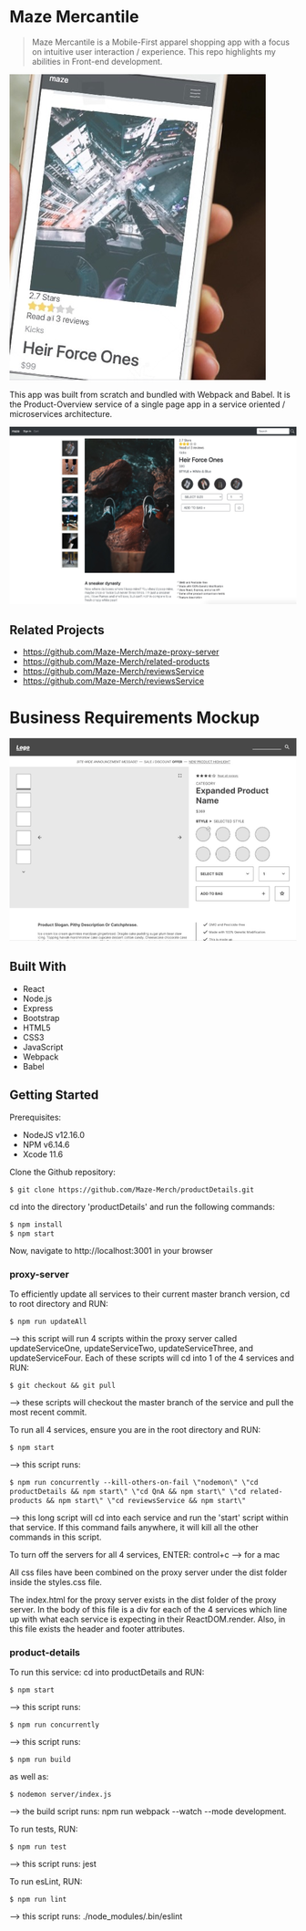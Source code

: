# Maze Mercantile
> Maze Mercantile is a Mobile-First apparel shopping app with a focus on intuitive user interaction / experience. This repo highlights my abilities in Front-end development.

![Mobile Image](public/media/mobile.jpg)

This app was built from scratch and bundled with Webpack and Babel. It is the Product-Overview service of a single page app in a service oriented / microservices architecture.

![Desktop Image](public/media/desktop.jpg)

## Related Projects
- https://github.com/Maze-Merch/maze-proxy-server
- https://github.com/Maze-Merch/related-products
- https://github.com/Maze-Merch/reviewsService
- https://github.com/Maze-Merch/reviewsService


# Business Requirements Mockup
![Mockup](public/media/mockup.jpg)

## Built With
* React
* Node.js
* Express
* Bootstrap
* HTML5
* CSS3
* JavaScript
* Webpack
* Babel



## Getting Started
Prerequisites: 
 * NodeJS v12.16.0
 * NPM v6.14.6
 * Xcode 11.6

Clone the Github repository:
```
$ git clone https://github.com/Maze-Merch/productDetails.git
```

cd into the directory 'productDetails' and run the following commands:

```
$ npm install
$ npm start
```

Now, navigate to http://localhost:3001 in your browser

### proxy-server
To efficiently update all services to their current master branch version, cd to root directory and RUN:
```
$ npm run updateAll
```
 --> this script will run 4 scripts within the proxy server called updateServiceOne, updateServiceTwo, updateServiceThree, and updateServiceFour. Each of these scripts will cd into 1 of the 4 services and RUN:
 ```
$ git checkout && git pull
```
 --> these scripts will checkout the master branch of the service and pull the most recent commit.

To run all 4 services, ensure you are in the root directory and RUN:
```
$ npm start
```
 --> this script runs:
 ```
$ npm run concurrently --kill-others-on-fail \"nodemon\" \"cd productDetails && npm start\" \"cd QnA && npm start\" \"cd related-products && npm start\" \"cd reviewsService && npm start\"
```
 --> this long script will cd into each service and run the 'start' script within that service. If this command fails anywhere, it will kill all the other commands in this script.

To turn off the servers for all 4 services, ENTER: control+c --> for a mac

All css files have been combined on the proxy server under the dist folder inside the styles.css file.

The index.html for the proxy server exists in the dist folder of the proxy server. In the body of this file is a div for each of the 4 services which line up with what each service is expecting in their ReactDOM.render. Also, in this file exists the header and footer attributes.

### product-details
To run this service: cd into productDetails and RUN:
```
$ npm start
```
 --> this script runs:
 ```
$ npm run concurrently
```
 --> this script runs:
 ```
$ npm run build
```
 as well as:
```
$ nodemon server/index.js
```
 --> the build script runs: npm run webpack --watch --mode development.

To run tests, RUN:
```
$ npm run test
```
 --> this script runs: jest

To run esLint, RUN:
```
$ npm run lint
```
 --> this script runs: ./node_modules/.bin/eslint
